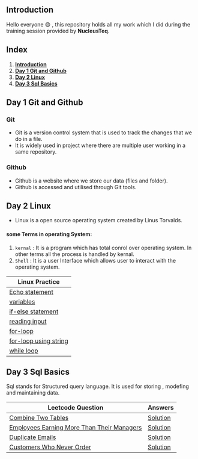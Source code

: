 ## Introduction

Hello everyone :smile: , this repository holds all my work which I did during the training session provided by **NucleusTeq**. 

## Index
1. **[Introduction](#introduction)**
1. **[Day 1 Git and Github](##Day-1-Git-and-Github)**
1. **[Day 2 Linux](##Day-2-Linux)**
1. **[Day 3 Sql Basics](#day-3-sql-basics)**
## Day 1 Git and Github
### Git
- Git is a version control system that is used to track the changes that we do in a file.
- It is widely used in project where there are multiple user working in a same repository.
### Github
- Github is a website where we store our data (files and folder).
- Github is accessed and utilised through Git tools.

## Day 2 Linux 
- Linux is a open source operating system created by Linus Torvalds. 
#### some Terms in operating System:
1. `kernal` : It is a program which has total conrol over operating system. In other terms all the process is handled by kernal.
1. `Shell` : It is a user Interface which allows user to interact with the operating system. 

| Linux Practice |
|----------------|
|[Echo statement](src/linux/echo_statement.sh)|
|[variables](src/linux/working_with_variable.sh)|
|[if-else statement](src/linux/if_else_statement.sh)|
|[reading input](src/linux/reading_input.sh)|
|[for-loop](src/linux/for_loop_statement.sh)|
|[for-loop using string](src/linux/for_loop_for_string.sh)|
|[while loop](src/linux/while_loop_statement.sh)|




## Day 3 Sql Basics
Sql stands for Structured query language. It is used for storing , modefing and maintaining data.

| Leetcode Question | Answers |
|-------------------|---------|
[Combine Two Tables](https://leetcode.com/problems/combine-two-tables/submissions/1188306822/) | [Solution](src/sql/combine_two_tables.sql)|
|[Employees Earning More Than Their Managers](https://leetcode.com/problems/employees-earning-more-than-their-managers/description/)|[Solution](src/sql/employees_earning_more_than_their_managers.sql)|
|[Duplicate Emails](https://leetcode.com/problems/duplicate-emails/description/)|[Solution](src/sql/dublicate_emails.sql)|
|[Customers Who Never Order](https://leetcode.com/problems/customers-who-never-order/description/)|[Solution](src/sql/customer_who_never_order.sql)|